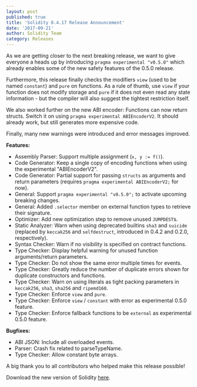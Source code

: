 ```yaml
---
layout: post
published: true
title: 'Solidity 0.4.17 Release Announcement'
date: '2017-09-21'
author: Solidity Team
category: Releases
---
```


As we are getting closer to the next breaking release, we want to give everyone a heads up by introducing `pragma experimental "v0.5.0"` which already enables some of the new safety features of the 0.5.0 release.

Furthermore, this release finally checks the modifiers ``view`` (used to be named ``constant``) and ``pure`` on functions. As a rule of thumb, use ``view`` if your function does not modify storage and ``pure`` if it does not even read any state information - but the compiler will also suggest the tightest restriction itself.

We also worked further on the new ABI encoder: Functions can now return structs. Switch it on using `pragma experimental ABIEncoderV2`. It should already work, but still generates more expensive code.

Finally, many new warnings were introduced and error messages improved.

**Features:**
 * Assembly Parser: Support multiple assignment (``x, y := f()``).
 * Code Generator: Keep a single copy of encoding functions when using the experimental "ABIEncoderV2".
 * Code Generator: Partial support for passing ``structs`` as arguments and return parameters (requires ``pragma experimental ABIEncoderV2;`` for now).
 * General: Support ``pragma experimental "v0.5.0";`` to activate upcoming breaking changes.
 * General: Added ``.selector`` member on external function types to retrieve their signature.
 * Optimizer: Add new optimization step to remove unused ``JUMPDEST``s.
 * Static Analyzer: Warn when using deprecated builtins ``sha3`` and ``suicide``
   (replaced by ``keccak256`` and ``selfdestruct``, introduced in 0.4.2 and 0.2.0, respectively).
 * Syntax Checker: Warn if no visibility is specified on contract functions.
 * Type Checker: Display helpful warning for unused function arguments/return parameters.
 * Type Checker: Do not show the same error multiple times for events.
 * Type Checker: Greatly reduce the number of duplicate errors shown for duplicate constructors and functions.
 * Type Checker: Warn on using literals as tight packing parameters in ``keccak256``, ``sha3``, ``sha256`` and ``ripemd160``.
 * Type Checker: Enforce ``view`` and ``pure``.
 * Type Checker: Enforce ``view`` / ``constant`` with error as experimental 0.5.0 feature.
 * Type Checker: Enforce fallback functions to be ``external`` as experimental 0.5.0 feature.

**Bugfixes:**
 * ABI JSON: Include all overloaded events.
 * Parser: Crash fix related to parseTypeName.
 * Type Checker: Allow constant byte arrays.




A big thank you to all contributors who helped make this release possible!

Download the new version of Solidity [here](https://github.com/ethereum/solidity/releases/tag/v0.4.17).
  